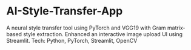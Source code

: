 # AI-Style-Transfer-App
A neural style transfer tool using PyTorch and VGG19 with Gram matrix-based style extraction. Enhanced   an interactive image upload UI using Streamlit. Tech: Python, PyTorch, Streamlit, OpenCV


